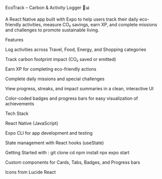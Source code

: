 EcoTrack – Carbon & Activity Logger 🌱📊

A React Native app built with Expo to help users track their daily eco-friendly activities, measure CO₂ savings, earn XP, and complete missions and challenges to promote sustainable living.

Features

Log activities across Travel, Food, Energy, and Shopping categories

Track carbon footprint impact (CO₂ saved or emitted)

Earn XP for completing eco-friendly actions

Complete daily missions and special challenges

View progress, streaks, and impact summaries in a clean, interactive UI

Color-coded badges and progress bars for easy visualization of achievements

Tech Stack

React Native (JavaScript)

Expo CLI for app development and testing

State management with React hooks (useState)

Getting Started with :
git clone <repo-url>
cd <repo-name>
npm install
npx expo start

Custom components for Cards, Tabs, Badges, and Progress bars

Icons from Lucide React
